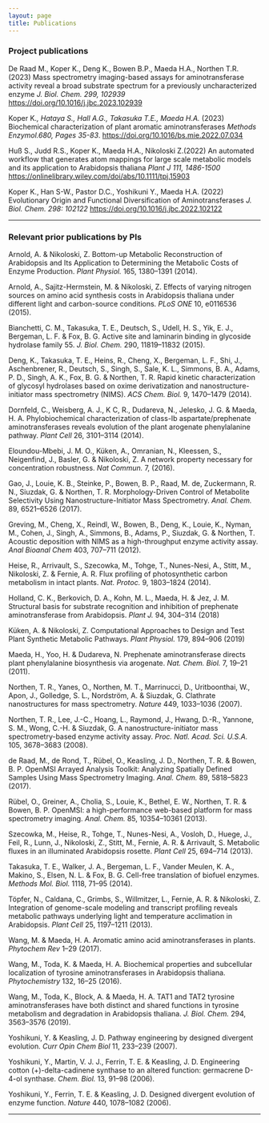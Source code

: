 ```yaml
---
layout: page
title: Publications
---
```

### Project publications

De Raad M., Koper K., Deng K., Bowen B.P., Maeda H.A., Northen T.R. (2023) Mass spectrometry imaging-based assays for aminotransferase activity reveal a broad substrate spectrum for a previously uncharacterized enzyme *J. Biol. Chem. 299, 102939*  https://doi.org/10.1016/j.jbc.2023.102939

Koper K.*, Hataya S., Hall A.G., Takasuka T.E., Maeda H.A.* (2023) Biochemical characterization of plant aromatic aminotransferases *Methods Enzymol.680, Pages 35-83*. https://doi.org/10.1016/bs.mie.2022.07.034

Huß S., Judd R.S., Koper K., Maeda H.A., Nikoloski Z.(2022) An automated workflow that generates atom mappings for large scale metabolic models and its application to Arabidopsis thaliana *Plant J 111, 1486-1500* https://onlinelibrary.wiley.com/doi/abs/10.1111/tpj.15903

Koper K., Han S-W., Pastor D.C., Yoshikuni Y., Maeda H.A. (2022) Evolutionary Origin and Functional Diversification of Aminotransferases *J. Biol. Chem. 298: 102122* https://doi.org/10.1016/j.jbc.2022.102122


_______________

### Relevant prior publications by PIs
Arnold, A. & Nikoloski, Z. Bottom-up Metabolic Reconstruction of Arabidopsis and Its Application to Determining the Metabolic Costs of Enzyme Production. *Plant Physiol.* 165, 1380–1391 (2014).

Arnold, A., Sajitz-Hermstein, M. & Nikoloski, Z. Effects of varying nitrogen sources on amino acid synthesis costs in Arabidopsis thaliana under different light and carbon-source conditions. *PLoS ONE* 10, e0116536 (2015).

Bianchetti, C. M., Takasuka, T. E., Deutsch, S., Udell, H. S., Yik, E. J., Bergeman, L. F. & Fox, B. G. Active site and laminarin binding in glycoside hydrolase family 55. *J. Biol. Chem.* 290, 11819–11832 (2015).

Deng, K., Takasuka, T. E., Heins, R., Cheng, X., Bergeman, L. F., Shi, J., Aschenbrener, R., Deutsch, S., Singh, S., Sale, K. L., Simmons, B. A., Adams, P. D., Singh, A. K., Fox, B. G. & Northen, T. R. Rapid kinetic characterization of glycosyl hydrolases based on oxime derivatization and nanostructure-initiator mass spectrometry (NIMS). *ACS Chem. Biol.* 9, 1470–1479 (2014).

Dornfeld, C., Weisberg, A. J., K C, R., Dudareva, N., Jelesko, J. G. & Maeda, H. A. Phylobiochemical characterization of class-Ib aspartate/prephenate aminotransferases reveals evolution of the plant arogenate phenylalanine pathway. *Plant Cell* 26, 3101–3114 (2014).

Eloundou-Mbebi, J. M. O., Küken, A., Omranian, N., Kleessen, S., Neigenfind, J., Basler, G. & Nikoloski, Z. A network property necessary for concentration robustness. *Nat Commun.* 7, (2016).

Gao, J., Louie, K. B., Steinke, P., Bowen, B. P., Raad, M. de, Zuckermann, R. N., Siuzdak, G. & Northen, T. R. Morphology-Driven Control of Metabolite Selectivity Using Nanostructure-Initiator Mass Spectrometry. *Anal. Chem.* 89, 6521–6526 (2017).

Greving, M., Cheng, X., Reindl, W., Bowen, B., Deng, K., Louie, K., Nyman, M., Cohen, J., Singh, A., Simmons, B., Adams, P., Siuzdak, G. & Northen, T. Acoustic deposition with NIMS as a high-throughput enzyme activity assay. *Anal Bioanal Chem* 403, 707–711 (2012).

Heise, R., Arrivault, S., Szecowka, M., Tohge, T., Nunes-Nesi, A., Stitt, M., Nikoloski, Z. & Fernie, A. R. Flux profiling of photosynthetic carbon metabolism in intact plants. *Nat. Protoc.* 9, 1803–1824 (2014).

Holland, C. K., Berkovich, D. A., Kohn, M. L., Maeda, H. & Jez, J. M. Structural basis for substrate recognition and inhibition of prephenate aminotransferase from Arabidopsis. *Plant J.* 94, 304–314 (2018)

Küken, A. & Nikoloski, Z. Computational Approaches to Design and Test Plant Synthetic Metabolic Pathways. *Plant Physiol.* 179, 894–906 (2019)

Maeda, H., Yoo, H. & Dudareva, N. Prephenate aminotransferase directs plant phenylalanine biosynthesis via arogenate. *Nat. Chem. Biol.* 7, 19–21 (2011).

Northen, T. R., Yanes, O., Northen, M. T., Marrinucci, D., Uritboonthai, W., Apon, J., Golledge, S. L., Nordström, A. & Siuzdak, G. Clathrate nanostructures for mass spectrometry. *Nature* 449, 1033–1036 (2007).

Northen, T. R., Lee, J.-C., Hoang, L., Raymond, J., Hwang, D.-R., Yannone, S. M., Wong, C.-H. & Siuzdak, G. A nanostructure-initiator mass spectrometry-based enzyme activity assay. *Proc. Natl. Acad. Sci. U.S.A.* 105, 3678–3683 (2008).

de Raad, M., de Rond, T., Rübel, O., Keasling, J. D., Northen, T. R. & Bowen, B. P. OpenMSI Arrayed Analysis Toolkit: Analyzing Spatially Defined Samples Using Mass Spectrometry Imaging. *Anal. Chem.* 89, 5818–5823 (2017).

Rübel, O., Greiner, A., Cholia, S., Louie, K., Bethel, E. W., Northen, T. R. & Bowen, B. P. OpenMSI: a high-performance web-based platform for mass spectrometry imaging. *Anal. Chem.* 85, 10354–10361 (2013).

Szecowka, M., Heise, R., Tohge, T., Nunes-Nesi, A., Vosloh, D., Huege, J., Feil, R., Lunn, J., Nikoloski, Z., Stitt, M., Fernie, A. R. & Arrivault, S. Metabolic fluxes in an illuminated Arabidopsis rosette. *Plant Cell* 25, 694–714 (2013).

Takasuka, T. E., Walker, J. A., Bergeman, L. F., Vander Meulen, K. A., Makino, S., Elsen, N. L. & Fox, B. G. Cell-free translation of biofuel enzymes. *Methods Mol. Biol.* 1118, 71–95 (2014).

Töpfer, N., Caldana, C., Grimbs, S., Willmitzer, L., Fernie, A. R. & Nikoloski, Z. Integration of genome-scale modeling and transcript profiling reveals metabolic pathways underlying light and temperature acclimation in Arabidopsis. *Plant Cell* 25, 1197–1211 (2013).

Wang, M. & Maeda, H. A. Aromatic amino acid aminotransferases in plants. *Phytochem Rev* 1–29 (2017). 

Wang, M., Toda, K. & Maeda, H. A. Biochemical properties and subcellular localization of tyrosine aminotransferases in Arabidopsis thaliana. *Phytochemistry* 132, 16–25 (2016).

Wang, M., Toda, K., Block, A. & Maeda, H. A. TAT1 and TAT2 tyrosine aminotransferases have both distinct and shared functions in tyrosine metabolism and degradation in Arabidopsis thaliana. *J. Biol. Chem.* 294, 3563–3576 (2019).

Yoshikuni, Y. & Keasling, J. D. Pathway engineering by designed divergent evolution. *Curr Opin Chem Biol* 11, 233–239 (2007).

Yoshikuni, Y., Martin, V. J. J., Ferrin, T. E. & Keasling, J. D. Engineering cotton (+)-delta-cadinene synthase to an altered function: germacrene D-4-ol synthase. *Chem. Biol.* 13, 91–98 (2006).

Yoshikuni, Y., Ferrin, T. E. & Keasling, J. D. Designed divergent evolution of enzyme function. *Nature* 440, 1078–1082 (2006).

_______________


